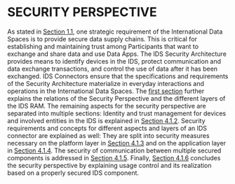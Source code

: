 # SECURITY PERSPECTIVE

As stated in [Section 1.1](../../1_Introduction/1_1_Goals_of_the_International_Data_Spaces.md), one strategic requirement of the International Data Spaces is to provide secure data supply chains. This is critical for establishing and maintaining trust among Participants that want to exchange and share data and use Data Apps. The IDS Security Architecture provides means to identify devices in the IDS, protect communication and data exchange transactions, and control the use of data after it has been exchanged.
IDS Connectors ensure that the specifications and requirements of the Security Architecture materialize in everyday interactions and operations in the International Data Spaces. The [first section](./4_1_1_Security_Aspects_Addressed_by_the_Different_Layers.md) further explains the relations of the Security Perspective and the different layers of the IDS RAM. The remaining aspects for the security perspective are separated into multiple sections: 
Identity and trust management for devices and involved entities in the IDS is explained in [Section 4.1.2](./4_1_2_Identity_and_Trust_Management.md). Security requirements and concepts for different aspects and layers of an IDS connector are explained as well: They are split into security measures necessary on the platform layer in [Section 4.1.3](./4_1_3_Securing_the_Platform.md) and on the application layer in [Section 4.1.4](./4_1_4_Securing_Applications.md). The security of communication between multiple secured components is addressed in [Section 4.1.5](./4_1_5_Securing_Interaction_between_IDS_components.md). Finally, [Section 4.1.6](./4_1_6_Usage_Control.md) concludes the security perspective by explaining usage control and its realization based on a properly secured IDS component.
